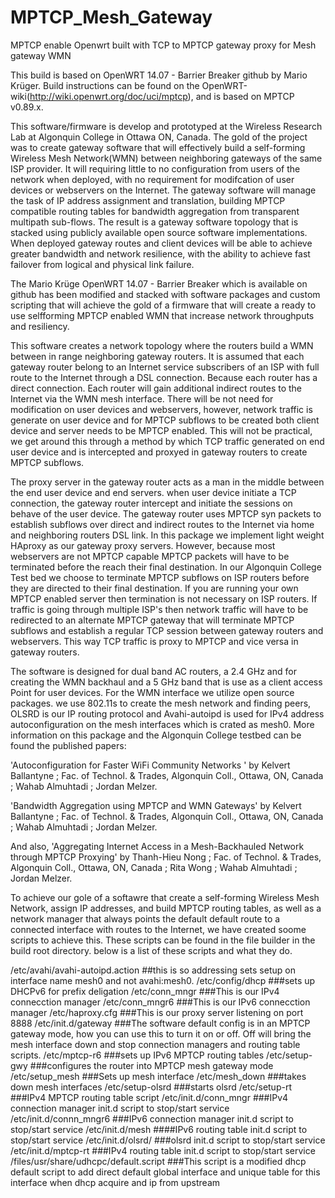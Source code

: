 # MPTCP_Mesh_Gateway
MPTCP enable Openwrt built with TCP to MPTCP gateway proxy for Mesh gateway WMN

This build is based on OpenWRT 14.07 - Barrier Breaker github by Mario Krüger.  Build instructions can be found on the OpenWRT-wiki(http://wiki.openwrt.org/doc/uci/mptcp), and is based on MPTCP v0.89.x. 

This software/firmware is develop and prototyped at the Wireless Research Lab at Algonquin College in Ottawa ON, Canada. The gold of the project was to create gateway software that will effectively build a self-forming Wireless Mesh Network(WMN) between neighboring gateways of the same ISP provider.  It will requiring little to no configuration from users of the network when deployed, with no requirement for modifcation of user devices or webservers on the Internet. The gateway software will manage the task of IP address assignment and translation, building MPTCP compatible routing tables for bandwidth aggregation from transparent multipath sub-flows. The result is a gateway software topology that is stacked using publicly available open source software implementations. When deployed gateway routes and client devices will be able to achieve greater bandwidth and network resilience, with the ability to achieve fast failover from logical and physical link failure.

The Mario Krüge OpenWRT 14.07 - Barrier Breaker which is available on github has been modified and stacked with software packages and custom scripting that will achieve the gold of a firmware that will create a ready to use selfforming MPTCP enabled WMN that increase network throughputs and resiliency.

This software creates a network topology where the routers build a WMN between in range neighboring gateway routers.  It is assumed that each gateway router belong to an Internet service subscribers of an ISP with full route to the Internet through a DSL connection. Because each router has a direct connection.  Each router will gain additional indirect routes to the Internet via the WMN mesh interface. There will be not need for modification on user devices and webservers, however, network traffic is generate on user device and for MPTCP subflows to be created both client device and server needs to be MPTCP enabled.  This will not be practical, we get around this through a method by which TCP traffic generated on end user device and is intercepted and proxyed in gateway routers to create MPTCP subflows.  

The proxy server in the gateway router acts as a man in the middle between the end user device and end servers.  when user device initiate a TCP connection, the gateway router intercept and initiate the sessions on behave of the user device.   The gateway router uses MPTCP syn packets to establish subflows over direct and indirect routes to the Internet via home and neighboring routers DSL link.  In this package we implement light weight HAproxy as our gateway proxy servers.  However, because most webservers are not MPTCP capable MPTCP packets will have to be terminated before the reach their final destination.  In our Algonquin College Test bed we choose to terminate MPTCP subflows on ISP routers before they are directed to their final destination.  If you are running your own MPTCP enabled server then termination is not necessary on ISP routers. If traffic is going through multiple ISP's then network traffic will have to be redirected to an alternate MPTCP gateway that will terminate MPTCP subflows and establish a regular TCP session between gateway routers and webservers.  This way TCP traffic is proxy to MPTCP and vice versa in gateway routers.

The software is designed for dual band AC routers, a 2.4 GHz and for creating the WMN backhaul and a 5 GHz band that is use as a client access Point for user devices. For the WMN interface we utilize open source packages.   we use 802.11s to create the mesh network and finding peers, OLSRD is our IP routing protocol and Avahi-autoipd is used for IPv4 address autoconfiguration on the mesh interfaces which is crated as mesh0. More information on this package and the Algonquin College testbed can be found the published papers: 

'Autoconfiguration for Faster WiFi Community Networks ' by  Kelvert Ballantyne ; Fac. of Technol. & Trades, Algonquin Coll., Ottawa, ON, Canada ; Wahab Almuhtadi ; Jordan Melzer. 
 
'Bandwidth Aggregation using MPTCP and WMN Gateways'  by  Kelvert Ballantyne ; Fac. of Technol. & Trades, Algonquin Coll., Ottawa, ON, Canada ; Wahab Almuhtadi ; Jordan Melzer. 

And also,  'Aggregating Internet Access in a Mesh-Backhauled Network through MPTCP Proxying' by Thanh-Hieu Nong ; Fac. of Technol. & Trades, Algonquin Coll., Ottawa, ON, Canada ; Rita Wong ; Wahab Almuhtadi ; Jordan Melzer. 

To achieve our gole of a softawre that create a self-forming Wireless Mesh Network, assign IP addresses, and build MPTCP routing tables, as well as a network manager that always points the default default route to a connected interface with routes to the Internet, we have created soome scripts to achieve this.  These scripts can be found in the file builder in the build root directory. below is a list of these scripts and what they do.

/etc/avahi/avahi-autoipd.action		##this is so addressing sets setup on interface name mesh0 and not avahi:mesh0.
/etc/config/dhcp			###sets up DHCPv6 for prefix deligation
/etc/conn_mngr				###This is our IPv4 connecction manager
/etc/conn_mngr6				###This is our IPv6 connecction manager
/etc/haproxy.cfg			###This is our proxy server listening on port 8888
/etc/init.d/gateway 			###The software default config is in an MPTCP gateway mode, how you can use this 						to turn it on or off. Off will 	bring the mesh interface down and stop connection 						managers and routing table scripts.
/etc/mptcp-r6				###sets up IPv6 MPTCP routing tables
/etc/setup-gwy				###configures the router into MPTCP mesh gateway mode
/etc/setup_mesh				###Sets up mesh interface
/etc/mesh_down				###takes down mesh interfaces
/etc/setup-olsrd			###starts olsrd
/etc/setup-rt				###IPv4 MPTCP routing table script
/etc/init.d/conn_mngr			###IPv4 connection manager init.d script to stop/start service
/etc/init.d/connn_mngr6			###IPv6 connection manager init.d script to stop/start service
/etc/init.d/mesh			####IPv6 routing table init.d script to stop/start service
/etc/init.d/olsrd/			###olsrd init.d script to stop/start service	
/etc/init.d/mptcp-rt			###IPv4 routing table init.d script to stop/start service
/files/usr/share/udhcpc/default.script  ###This script is a modified dhcp default script to add direct default global 						interface and unique table for this interface  when dhcp acquire and ip from 						upstream

